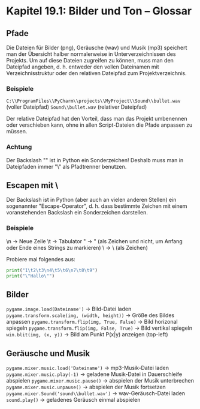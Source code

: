 # Kapitel 19.1: Bilder und Ton – Glossar

## Pfade

Die Dateien für Bilder (png), Geräusche (wav) und Musik (mp3) speichert man der Übersicht halber normalerweise in
Unterverzeichnissen des Projekts. Um auf diese Dateien zugreifen zu können, muss man den Dateipfad angeben, d. h.
entweder den vollen Dateinamen mit Verzeichnisstruktur oder den relativen Dateipfad zum Projektverzeichnis.

### Beispiele

`C:\\ProgramFiles\\PyCharm\\projects\\MyProject\\Sound\\bullet.wav` (voller Dateipfad)
`Sound\\bullet.wav` (relativer Dateipfad)

Der relative Dateipfad hat den Vorteil, dass man das Projekt umbenennen oder verschieben kann, ohne in allen
Script-Dateien die Pfade anpassen zu müssen.

### Achtung

Der Backslash "\" ist in Python ein Sonderzeichen! Deshalb muss man in Dateipfaden immer "\\" als Pfadtrenner benutzen.

## Escapen mit \

Der Backslash ist in Python (aber auch an vielen anderen Stellen) ein sogenannter "Escape-Operator", d. h. dass bestimmte
Zeichen mit einem voranstehenden Backslash ein Sonderzeichen darstellen.

### Beispiele

\n → Neue Zeile
\t → Tabulator
\" → " (als Zeichen und nicht, um Anfang oder Ende eines Strings zu markieren)
\\ → \ (als Zeichen)

Probiere mal folgendes aus:

```python
print("1\t2\t3\n4\t5\t6\n7\t8\t9")
print("\"Hallo\"")
```

## Bilder

`pygame.image.load(Dateiname')` → Bild-Datei laden
`pygame.transform.scale(img, (width, height))` → Größe des Bildes anpassen
`pygame.transform.flip(img, True, False)` → Bild horizonal spiegeln
`pygame.transform.flip(img, False, True)` → Bild vertikal spiegeln
`win.blit(img, (x, y))` → Bild am Punkt P(x|y) anzeigen (top-left)

## Geräusche und Musik

`pygame.mixer.music.load('Dateiname')` → mp3-Musik-Datei laden
`pygame.mixer.music.play(-1)` → geladene Musik-Datei in Dauerschleife abspielen
`pygame.mixer.music.pause()` → abspielen der Musik unterbrechen
`pygame.mixer.music.unpause()` → abspielen der Musik fortsetzen
`pygame.mixer.Sound('sound\\bullet.wav')` → wav-Geräusch-Datei laden
`sound.play()` → geladenes Geräusch einmal abspielen
